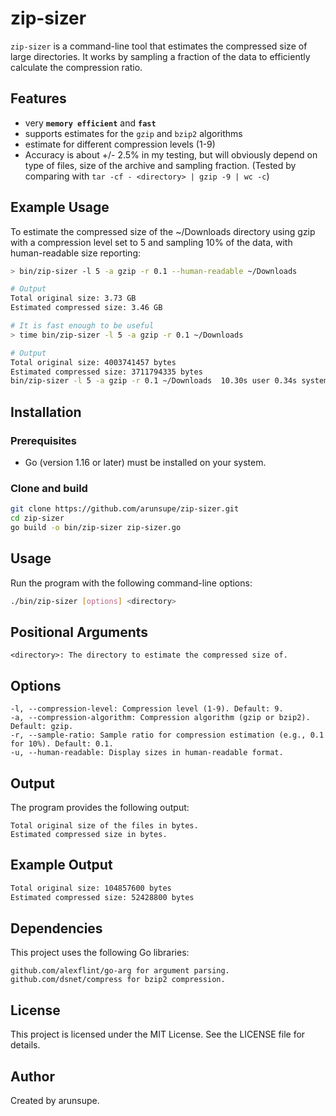 # zip-sizer

`zip-sizer` is a command-line tool that estimates the compressed size of large directories. It works by sampling a fraction of the data to efficiently calculate the compression ratio. 

## Features
- very __`memory efficient`__ and __`fast`__
- supports estimates for the `gzip` and `bzip2` algorithms
- estimate for different compression levels (1-9)
- Accuracy is about +/- 2.5% in my testing, but will obviously depend on type of files, size of the archive and sampling fraction. (Tested by comparing with `tar -cf - <directory> | gzip -9 | wc -c`)

## Example Usage

To estimate the compressed size of the ~/Downloads directory using gzip with a compression level set to 5 and sampling 10% of the data, with human-readable size reporting:
```bash
> bin/zip-sizer -l 5 -a gzip -r 0.1 --human-readable ~/Downloads 

# Output
Total original size: 3.73 GB
Estimated compressed size: 3.46 GB

# It is fast enough to be useful
> time bin/zip-sizer -l 5 -a gzip -r 0.1 ~/Downloads

# Output
Total original size: 4003741457 bytes
Estimated compressed size: 3711794335 bytes
bin/zip-sizer -l 5 -a gzip -r 0.1 ~/Downloads  10.30s user 0.34s system 106% cpu 9.952 total

```

## Installation

### Prerequisites

-   Go (version 1.16 or later) must be installed on your system.

### Clone and build

```bash
git clone https://github.com/arunsupe/zip-sizer.git
cd zip-sizer
go build -o bin/zip-sizer zip-sizer.go
```

## Usage

Run the program with the following command-line options:

```bash
./bin/zip-sizer [options] <directory>
```

## Positional Arguments

    <directory>: The directory to estimate the compressed size of.

## Options

    -l, --compression-level: Compression level (1-9). Default: 9.
    -a, --compression-algorithm: Compression algorithm (gzip or bzip2). Default: gzip.
    -r, --sample-ratio: Sample ratio for compression estimation (e.g., 0.1 for 10%). Default: 0.1.
    -u, --human-readable: Display sizes in human-readable format.

## Output

The program provides the following output:

    Total original size of the files in bytes.
    Estimated compressed size in bytes.

## Example Output
```bash
Total original size: 104857600 bytes
Estimated compressed size: 52428800 bytes
```

## Dependencies

This project uses the following Go libraries:

    github.com/alexflint/go-arg for argument parsing.
    github.com/dsnet/compress for bzip2 compression.

## License

This project is licensed under the MIT License. See the LICENSE file for details.

## Author

Created by arunsupe.